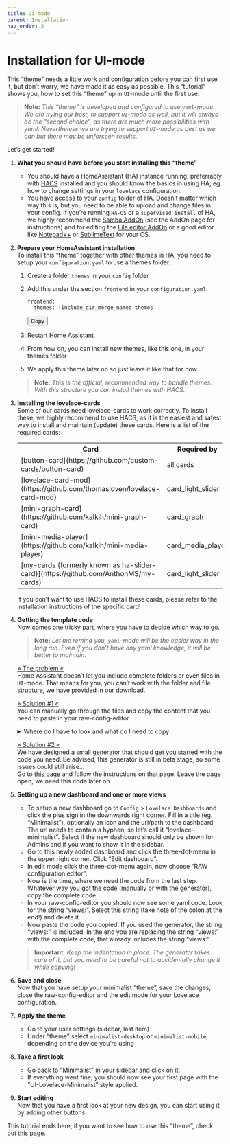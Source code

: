 ```yaml
---
title: Ui-mode
parent: Installation
nav_order: 3
---
```

# [](#installation-for-ui-mode)Installation for UI-mode

This “theme” needs a little work and configuration before you can first use it, but don’t worry, we have made it as easy as possible. This “tutorial” shows you, how to set this “theme” up in `UI`-mode until the first use.

> **Note:** _This “theme” is developed and configured to use `yaml`-mode. We are trying our best, to support `UI`-mode as well, but it will always be the “second choice”, as there are much more possibilities with yaml. Nevertheless we are trying to support `UI`-mode as best as we can but there may be unforseen results._

Let’s get started!

1.  **What you should have before you start installing this “theme”**
    *   You should have a HomeAssistant (HA) instance running, preferrably with [HACS](https://hacs.xyz) installed and you should know the basics in using HA, eg. how to change settings in your `lovelace` configuration.
    *   You have access to your `config` folder of HA. Doesn’t matter which way this is, but you need to be able to upload and change files in your config. If you’re running `HA-OS` or a `supervised install` of HA, we highly recommend the [Samba AddOn](https://www.home-assistant.io/common-tasks/supervised/#installing-and-using-the-samba-add-on) (see the AddOn page for instructions) and for editing the [File editor AddOn](https://github.com/home-assistant/addons/tree/master/configurator) or a good editor like [Notepad++](https://notepad-plus-plus.org/) or [SublimeText](https://www.sublimetext.com/) for your OS.
2.  **Prepare your HomeAssistant installation**  
    To install this “theme” together with other themes in HA, you need to setup your `configuration.yaml` to use a themes folder.
    1.  Create a folder `themes` in your `config` folder
    2.  Add this under the section `frontend` in your `configuration.yaml`:

        <div class="code-toolbar">

            frontend:
              themes: !include_dir_merge_named themes

        <div class="toolbar">

        <div class="toolbar-item"><button class="copy-to-clipboard-button" type="button" data-copy-state="copy"><span>Copy</span></button></div>

        </div>

        </div>

    3.  Restart Home Assistant
    4.  From now on, you can install new themes, like this one, in your themes folder
    5.  We apply this theme later on so just leave it like that for now.

    > **Note:** _This is the official, recommended way to handle themes. With this structure you can install themes with HACS._

3.  **Installing the lovelace-cards**  
    Some of our cards need lovelace-cards to work correctly. To install these, we highly recommend to use HACS, as it is the easiest and safest way to install and maintain (update) these cards. Here is a list of the required cards:

    <div class="table-wrapper">

    <table>

    <tbody>

    <tr>

    <th>Card</th>

    <th>Required by</th>

    </tr>

    <tr>

    <td>[button-card](https://github.com/custom-cards/button-card)</td>

    <td>all cards</td>

    </tr>

    <tr>

    <td>[lovelace-card-mod](https://github.com/thomasloven/lovelace-card-mod)</td>

    <td>card_light_slider</td>

    </tr>

    <tr>

    <td>[mini-graph-card](https://github.com/kalkih/mini-graph-card)</td>

    <td>card_graph</td>

    </tr>

    <tr>

    <td>[mini-media-player](https://github.com/kalkih/mini-media-player)</td>

    <td>card_media_player</td>

    </tr>

    <tr>

    <td>[my-cards (formerly known as ha-slider-card)](https://github.com/AnthonMS/my-cards)</td>

    <td>card_light_slider</td>

    </tr>

    </tbody>

    </table>

    </div>

    If you don’t want to use HACS to install these cards, please refer to the installation instructions of the specific card!

4.  **Getting the template code**  
    Now comes one tricky part, where you have to decide which way to go.

    > **Note:** _Let me remind you, `yaml`-mode will be the easier way in the long run. Even if you don’t have any yaml knowledge, it will be better to maintain._

    <u>» The problem «</u>  
    Home Assistant doesn’t let you include complete folders or even files in `UI`-mode. That means for you, you can’t work with the folder and file structure, we have provided in our download.

    <u>» Solution #1 «</u>  
    You can manually go through the files and copy the content that you need to paste in your raw-config-editor.

    <details><summary>Where do I have to look and what do I need to copy</summary>

    *   Download the files from our repository to your computer and unpack it
    *   Open a new, blank file in your editor. In the first line write "views:" and press enter. We need to be in the next line!
    *   On the new line write "button_card_templates:" and press Enter. Again, we now need to be on a new line!
    *   If you want to use english as your language, go to the folder `config` > `minimalist-templates` and open the file `EN.yaml` in your editor. Copy the content and paste it in the "blank" file underneath the code from before. This code needs to be indented by two spaces. Yes, the complete code, every line needs to be moved by two spaces.
    *   If you want to use a language other than english, go to the folder `languages` in your download and look for the language you want to use, eg. `DE.yaml`. Open the file and copy the content. Paste it in the "blank" file. This code needs to be indented by two spaces. Yes, again the complete code, every line needs to be moved by two spaces.
    *   Go to the folder `config` > `minimalist-templates` and open `button_card_templates.yaml` in your editor. Copy the whole content and paste it underneath the code from the step before in your "blank" file. This code needs to be indented by two spaces as well. Yes, here as well, the complete code, every line needs to be moved by two spaces.
    *   _Optional_ If you want to use `custom-cards`, than you have to do this the same way as above.
        *   Go to the `custom-card` folder and copy the content of the language file (if available) and from the custom-card-file (eg. `custom_card_paddy_welcome.yaml`) to paste it underneath the code from above into the "blank" file.
    *   Leave the "blank" file open, we need the complete code later on

    > **Important:** *You need to take special care about the indentation! Indent the code you paste to the needed level!*</details>

    <u>» Solution #2 «</u>  
    We have designed a small generator that should get you started with the code you need. Be advised, this generator is still in beta stage, so some issues could still arise…  
    Go to [this page](/codegen/installation) and follow the instructions on that page. Leave the page open, we need this code later on

5.  **Setting up a new dashboard and one or more views**
    *   To setup a new dashboard go to `Config` > `Lovelace Dashboards` and click the plus sign in the downwards right corner. Fill in a title (eg. “Minimalist”), optionally an icon and the url/path to the dashboard. The url needs to contain a hyphen, so let’s call it “lovelace-minimalist”. Select if the new dashboard should only be shown for Admins and if you want to show it in the sidebar.
    *   Go to this newly added dashboard and click the three-dot-menu in the upper right corner. Click “Edit dashboard”.
    *   In edit mode click the three-dot-menu again, now choose “RAW configuration editor”.
    *   Now is the time, where we need the code from the last step. Whatever way you got the code (manually or with the generator), copy the complete code
    *   In your raw-config-editor you should now see some yaml code. Look for the string “views:”. Select this string (take note of the colon at the end!) and delete it.
    *   Now paste the code you copied. If you used the generator, the string “views:” is included. In the end you are replacing the string “views:” with the complete code, that already includes the string “views:”.

    > **Important:** _Keep the indentation in place. The generator takes care of it, but you need to be careful not to accidentally change it while copying!_

6.  **Save and close**  
    Now that you have setup your minimalist “theme”, save the changes, close the raw-config-editor and the edit mode for your Lovelace configuration.

7.  **Apply the theme**
    *   Go to your user settings (sidebar, last item)
    *   Under “theme” select `minimalist-desktop` or `minimalist-mobile`, depending on the device you’re using
8.  **Take a first look**
    *   Go back to “Minimalist” in your sidebar and click on it.
    *   If everything went fine, you should now see your first page with the “UI-Lovelace-Minimalist” style applied.
9.  **Start editing**  
    Now that you have a first look at your new design, you can start using it by adding other buttons.

This tutorial ends here, if you want to see how to _use_ this “theme”, check out [this page](/usage/first_page).
